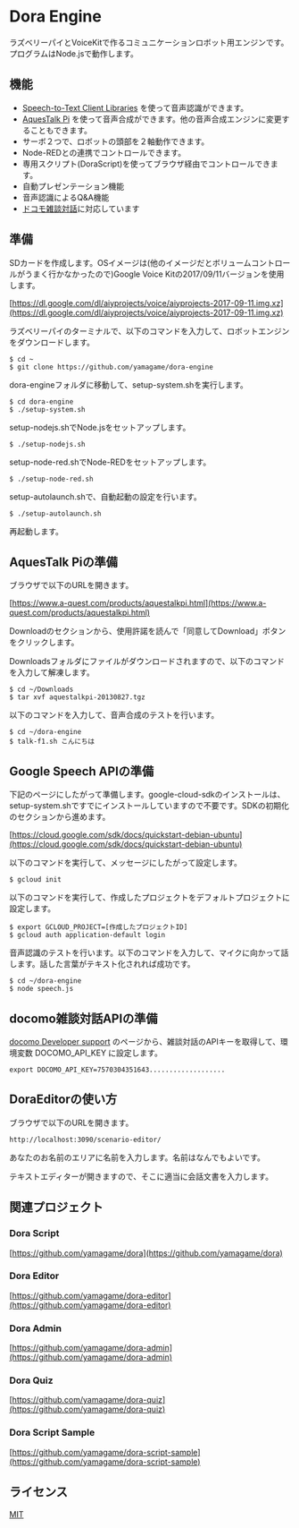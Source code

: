# Dora Engine

ラズベリーパイとVoiceKitで作るコミュニケーションロボット用エンジンです。
プログラムはNode.jsで動作します。

## 機能

- [Speech-to-Text Client Libraries](https://cloud.google.com/speech-to-text/docs/reference/libraries) を使って音声認識ができます。
- [AquesTalk Pi](https://www.a-quest.com/products/aquestalkpi.html) を使って音声合成ができます。他の音声合成エンジンに変更することもできます。
- サーボ２つで、ロボットの頭部を２軸動作できます。
- Node-REDとの連携でコントロールできます。
- 専用スクリプト(DoraScript)を使ってブラウザ経由でコントロールできます。
- 自動プレゼンテーション機能
- 音声認識によるQ&A機能
- [ドコモ雑談対話](https://dev.smt.docomo.ne.jp/?p=docs.api.page&api_name=dialogue&p_name=api_reference)に対応しています

## 準備

SDカードを作成します。OSイメージは(他のイメージだとボリュームコントロールがうまく行かなかったので)Google Voice Kitの2017/09/11バージョンを使用します。

[https://dl.google.com/dl/aiyprojects/voice/aiyprojects-2017-09-11.img.xz](https://dl.google.com/dl/aiyprojects/voice/aiyprojects-2017-09-11.img.xz)

ラズベリーパイのターミナルで、以下のコマンドを入力して、ロボットエンジンをダウンロードします。

```
$ cd ~
$ git clone https://github.com/yamagame/dora-engine
```

dora-engineフォルダに移動して、setup-system.shを実行します。

```
$ cd dora-engine
$ ./setup-system.sh
```

setup-nodejs.shでNode.jsをセットアップします。

```
$ ./setup-nodejs.sh
```

setup-node-red.shでNode-REDをセットアップします。

```
$ ./setup-node-red.sh
```

setup-autolaunch.shで、自動起動の設定を行います。

```
$ ./setup-autolaunch.sh
```

再起動します。

## AquesTalk Piの準備

ブラウザで以下のURLを開きます。

[https://www.a-quest.com/products/aquestalkpi.html](https://www.a-quest.com/products/aquestalkpi.html)

Downloadのセクションから、使用許諾を読んで「同意してDownload」ボタンをクリックします。

Downloadsフォルダにファイルがダウンロードされますので、以下のコマンドを入力して解凍します。

```
$ cd ~/Downloads
$ tar xvf aquestalkpi-20130827.tgz 
```

以下のコマンドを入力して、音声合成のテストを行います。

```
$ cd ~/dora-engine
$ talk-f1.sh こんにちは
```

## Google Speech APIの準備

下記のページにしたがって準備します。google-cloud-sdkのインストールは、setup-system.shですでにインストールしていますので不要です。SDKの初期化のセクションから進めます。

[https://cloud.google.com/sdk/docs/quickstart-debian-ubuntu](https://cloud.google.com/sdk/docs/quickstart-debian-ubuntu)

以下のコマンドを実行して、メッセージにしたがって設定します。

```
$ gcloud init
```

以下のコマンドを実行して、作成したプロジェクトをデフォルトプロジェクトに設定します。

```
$ export GCLOUD_PROJECT=[作成したプロジェクトID]
$ gcloud auth application-default login
```

音声認識のテストを行います。以下のコマンドを入力して、マイクに向かって話します。話した言葉がテキスト化されれば成功です。

```
$ cd ~/dora-engine
$ node speech.js
```

## docomo雑談対話APIの準備

[docomo Developer support](https://dev.smt.docomo.ne.jp/?p=docs.api.page&api_name=dialogue&p_name=api_reference) のページから、雑談対話のAPIキーを取得して、環境変数 DOCOMO_API_KEY に設定します。

```
export DOCOMO_API_KEY=7570304351643...................
```

## DoraEditorの使い方

ブラウザで以下のURLを開きます。

```
http://localhost:3090/scenario-editor/
```

あなたのお名前のエリアに名前を入力します。名前はなんでもよいです。

テキストエディターが開きますので、そこに適当に会話文書を入力します。

## 関連プロジェクト

### Dora Script
[https://github.com/yamagame/dora](https://github.com/yamagame/dora)

### Dora Editor
[https://github.com/yamagame/dora-editor](https://github.com/yamagame/dora-editor)

### Dora Admin
[https://github.com/yamagame/dora-admin](https://github.com/yamagame/dora-admin)

### Dora Quiz
[https://github.com/yamagame/dora-quiz](https://github.com/yamagame/dora-quiz)

### Dora Script Sample
[https://github.com/yamagame/dora-script-sample](https://github.com/yamagame/dora-script-sample)

## ライセンス

[MIT](LICENSE)
